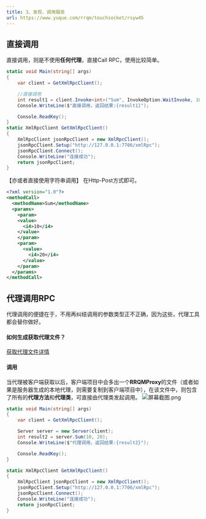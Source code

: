 ```yaml
---
title: 3、发现、调用服务
url: https://www.yuque.com/rrqm/touchsocket/rsyw45
---
```


<a name="bBQih"></a>

## 直接调用

直接调用，则是不使用**任何代理**，直接Call RPC，使用比较简单。

```csharp
static void Main(string[] args)
{
    var client = GetXmlRpcClient();

    //直接调用
    int result1 = client.Invoke<int>("Sum", InvokeOption.WaitInvoke, 10, 20);
    Console.WriteLine($"直接调用，返回结果:{result1}");

    Console.ReadKey();
}
static XmlRpcClient GetXmlRpcClient()
{
    XmlRpcClient jsonRpcClient = new XmlRpcClient();
    jsonRpcClient.Setup("http://127.0.0.1:7706/xmlRpc");
    jsonRpcClient.Connect();
    Console.WriteLine("连接成功");
    return jsonRpcClient;
}
```

【亦或者直接使用字符串调用】
在Http-Post方式即可。

```xml
<?xml version="1.0"?>
<methodCall>
  <methodName>Sum</methodName>
  <params>
    <param>
    <value>
      <i4>10</i4>
    </value>
    </param>
    <param>
      <value>
        <i4>20</i4>
      </value>
    </param>
  </params>
</methodCall>
```

<a name="rrWhi"></a>

## 代理调用RPC

代理调用的便捷在于，不用再纠结调用的参数类型正不正确，因为这些，代理工具都会替你做好。 <a name="AbsXl"></a>

#### 如何生成获取代理文件？

[获取代理文件详情](https://www.yuque.com/eo2w71/rrqm/a13509bfc3581f4576861b690b4a809a) <a name="jsQUz"></a>

#### 调用

当代理被客户端获取以后，客户端项目中会多出一个**RRQMProxy**的文件（或者如果是服务器生成的本地代理，则需要复制到客户端项目中），在该文件中，则包含了所有的**代理方法**和**代理类**，可直接由代理类发起调用。
![](..\assets\rsyw45\1647830969714-d09ddcb0-2da6-4397-a496-8dab5d0dc34e.png)屏幕截图.png

```csharp
static void Main(string[] args)
{
    var client = GetXmlRpcClient();

    Server server = new Server(client);
    int result2 = server.Sum(10, 20);
    Console.WriteLine($"代理调用，返回结果:{result2}");

    Console.ReadKey();
}

static XmlRpcClient GetXmlRpcClient()
{
    XmlRpcClient jsonRpcClient = new XmlRpcClient();
    jsonRpcClient.Setup("http://127.0.0.1:7706/xmlRpc");
    jsonRpcClient.Connect();
    Console.WriteLine("连接成功");
    return jsonRpcClient;
}

```
